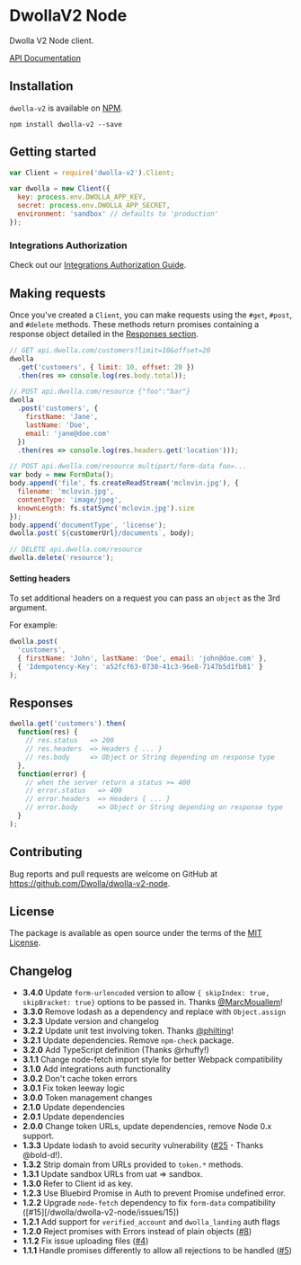 # DwollaV2 Node

Dwolla V2 Node client.

[API Documentation](https://docsv2.dwolla.com)

## Installation

`dwolla-v2` is available on [NPM](https://www.npmjs.com/package/dwolla-v2).

```
npm install dwolla-v2 --save
```

## Getting started

```javascript
var Client = require('dwolla-v2').Client;

var dwolla = new Client({
  key: process.env.DWOLLA_APP_KEY,
  secret: process.env.DWOLLA_APP_SECRET,
  environment: 'sandbox' // defaults to 'production'
});
```

### Integrations Authorization

Check out our [Integrations Authorization Guide](https://developers.dwolla.com/integrations/authorization).

## Making requests

Once you've created a `Client`, you can make requests using the `#get`, `#post`,
and `#delete` methods. These methods return promises containing a response object
detailed in the [Responses section](#responses).

```javascript
// GET api.dwolla.com/customers?limit=10&offset=20
dwolla
  .get('customers', { limit: 10, offset: 20 })
  .then(res => console.log(res.body.total));

// POST api.dwolla.com/resource {"foo":"bar"}
dwolla
  .post('customers', {
    firstName: 'Jane',
    lastName: 'Doe',
    email: 'jane@doe.com'
  })
  .then(res => console.log(res.headers.get('location')));

// POST api.dwolla.com/resource multipart/form-data foo=...
var body = new FormData();
body.append('file', fs.createReadStream('mclovin.jpg'), {
  filename: 'mclovin.jpg',
  contentType: 'image/jpeg',
  knownLength: fs.statSync('mclovin.jpg').size
});
body.append('documentType', 'license');
dwolla.post(`${customerUrl}/documents`, body);

// DELETE api.dwolla.com/resource
dwolla.delete('resource');
```

#### Setting headers

To set additional headers on a request you can pass an `object` as the 3rd argument.

For example:

```javascript
dwolla.post(
  'customers',
  { firstName: 'John', lastName: 'Doe', email: 'john@doe.com' },
  { 'Idempotency-Key': 'a52fcf63-0730-41c3-96e8-7147b5d1fb01' }
);
```

## Responses

```javascript
dwolla.get('customers').then(
  function(res) {
    // res.status   => 200
    // res.headers  => Headers { ... }
    // res.body     => Object or String depending on response type
  },
  function(error) {
    // when the server return a status >= 400
    // error.status   => 400
    // error.headers  => Headers { ... }
    // error.body     => Object or String depending on response type
  }
);
```

## Contributing

Bug reports and pull requests are welcome on GitHub at https://github.com/Dwolla/dwolla-v2-node.

## License

The package is available as open source under the terms of the [MIT License](https://github.com/Dwolla/dwolla-v2-node).

## Changelog

- **3.4.0** Update `form-urlencoded` version to allow `{ skipIndex: true, skipBracket: true}` options to be passed in. Thanks [@MarcMouallem](https://github.com/MarcMouallem)!
- **3.3.0** Remove lodash as a dependency and replace with `Object.assign`
- **3.2.3** Update version and changelog
- **3.2.2** Update unit test involving token. Thanks [@philting](https://github.com/philting)!
- **3.2.1** Update dependencies. Remove `npm-check` package.
- **3.2.0** Add TypeScript definition (Thanks @rhuffy!)
- **3.1.1** Change node-fetch import style for better Webpack compatibility
- **3.1.0** Add integrations auth functionality
- **3.0.2** Don't cache token errors
- **3.0.1** Fix token leeway logic
- **3.0.0** Token management changes
- **2.1.0** Update dependencies
- **2.0.1** Update dependencies
- **2.0.0** Change token URLs, update dependencies, remove Node 0.x support.
- **1.3.3** Update lodash to avoid security vulnerability ([#25](/Dwolla/dwolla-v2-node/issues/25) - Thanks @bold-d!).
- **1.3.2** Strip domain from URLs provided to `token.*` methods.
- **1.3.1** Update sandbox URLs from uat => sandbox.
- **1.3.0** Refer to Client id as key.
- **1.2.3** Use Bluebird Promise in Auth to prevent Promise undefined error.
- **1.2.2** Upgrade `node-fetch` dependency to fix `form-data` compatibility ([#15][/dwolla/dwolla-v2-node/issues/15])
- **1.2.1** Add support for `verified_account` and `dwolla_landing` auth flags
- **1.2.0** Reject promises with Errors instead of plain objects ([#8](/Dwolla/dwolla-v2-node/issues/8))
- **1.1.2** Fix issue uploading files ([#4](/Dwolla/dwolla-v2-node/issues/4))
- **1.1.1** Handle promises differently to allow all rejections to be handled ([#5](/Dwolla/dwolla-v2-node/issues/5))
